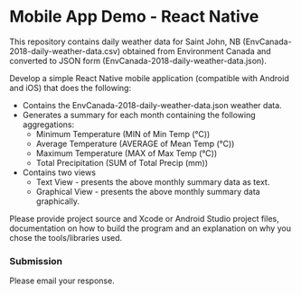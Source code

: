 # Mobile App Demo - React Native

This repository contains daily weather data for Saint John, NB (EnvCanada-2018-daily-weather-data.csv) obtained from Environment Canada and converted to JSON form (EnvCanada-2018-daily-weather-data.json).

Develop a simple React Native mobile application (compatible with Android and iOS) that does the following:
- Contains the EnvCanada-2018-daily-weather-data.json weather data.
- Generates a summary for each month containing the following aggregations:
    - Minimum Temperature (MIN of Min Temp (°C))
    - Average Temperature (AVERAGE of Mean Temp (°C))
    - Maximum Temperature (MAX of Max Temp (°C))
    - Total Precipitation (SUM of Total Precip (mm))
- Contains two views
    - Text View - presents the above monthly summary data as text.
    - Graphical View - presents the above monthly summary data graphically.

Please provide project source and Xcode or Android Studio project files, documentation on how to build the program and an explanation on why you chose the tools/libraries used.

### Submission
Please email your response.
